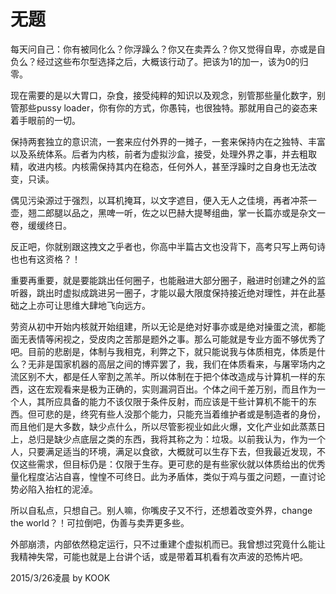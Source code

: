 # 无题

每天问自己：你有被同化么？你浮躁么？你又在卖弄么？你又觉得自卑，亦或是自负么？经过这些布尔型选择之后，大概该行动了。把该为1的加一，该为0的归零。

现在需要的是以大胃口，杂食，接受纯粹的知识以及观念，别管那些量化数字，别管那些pussy loader，你有你的方式，你愚钝，也很独特。那就用自己的姿态来着手眼前的一切。

保持两套独立的意识流，一套来应付外界的一摊子，一套来保持内在之独特、丰富以及系统体系。后者为内核，前者为虚拟沙盒，接受，处理外界之事，并去粗取精，收进内核。内核需保持其内在稳态，任何外人，甚至浮躁时之自身也无法改变，只读。

偶见污染源过于强烈，以耳机掩耳，以文字遮目，便入无人之佳境，再者冲茶一壶，翘二郎腿以品之，黑啤一听，佐之以巴赫大提琴组曲，掌一长篇亦或是杂文一卷，缓缓终日。

反正吧，你就别跟这拽文之乎者也，你高中半篇古文也没背下，高考只写上两句诗也也有这资格？！

重要再重要，就是要能跳出任何圈子，也能融进大部分圈子，融进时创建之外的监听器，跳出时虚拟成跳进另一圈子，才能以最大限度保持接近绝对理性，并在此基础之上亦可让思维大肆地飞向远方。

劳资从初中开始内核就开始组建，所以无论是绝对好事亦或是绝对操蛋之流，都能面无表情等闲视之，受皮肉之苦那是题外之事。那么可能就是专业方面不够优秀了吧。目前的悲剧是，体制与我相克，利弊之下，就只能说我与体质相克，体质是什么？无非是国家机器的高层之间的博弈罢了，我，我们在体质看来，与屠宰场内之流区别不大，都是任人宰割之羔羊。所以体制在于把个体改造成与计算机一样的东西，这在宏观看来是极为正确的，实则漏洞百出。个体之间千差万别，而且作为一个人，其所应具备的能力不该仅限于条件反射，而应该是干些计算机不能干的东西。但可悲的是，终究有些人没那个能力，只能充当着维护者或是制造者的身份，而且他们是大多数，缺少点什么，所以尽管影视业如此火爆，文化产业如此蒸蒸日上，总归是缺少点底层之类的东西，我将其称之为：垃圾。以前我认为，作为一个人，只要满足适当的环境，满足以食欲，大概就可以生存下去，但我最近发现，不仅这些需求，但目标仍是：仅限于生存。更可悲的是有些家伙就以体质给出的优秀量化程度沾沾自喜，惶惶不可终日。此为矛盾体，类似于鸡与蛋之问题，一直讨论势必陷入抬杠的泥淖。

所以自私点，只想自己。别人嘛，你嘴皮子又不行，还想着改变外界，change the world？！可拉倒吧，伪善与卖弄更多些。

外部崩溃，内部依然稳定运行，只不过重建个虚拟机而已。我曾想过究竟什么能让我精神失常，可能也就是上台讲个话，或是带着耳机看有次声波的恐怖片吧。

2015/3/26凌晨 by KOOK
